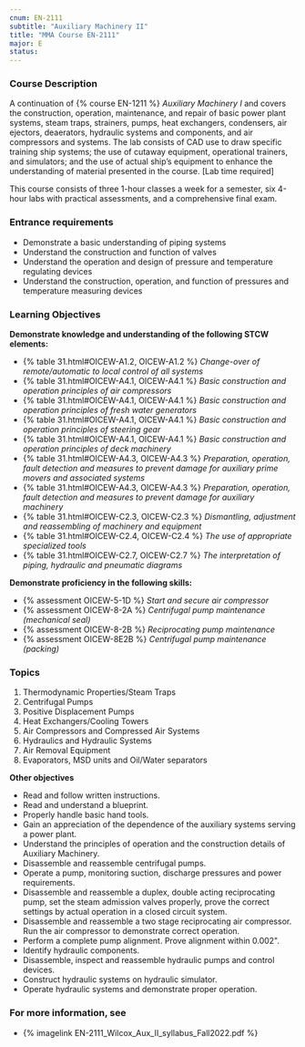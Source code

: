 ```yaml
---
cnum: EN-2111
subtitle: "Auxiliary Machinery II"
title: "MMA Course EN-2111"
major: E
status: 
---
```


### Course Description

A continuation of {% course EN-1211 %} *Auxiliary Machinery I* and covers the construction, operation, maintenance, and repair of basic power plant systems, steam traps, strainers, pumps, heat exchangers, condensers, air ejectors, deaerators, hydraulic systems and components, and air compressors and systems. The lab consists of CAD use to draw specific training ship systems; the use of cutaway equipment, operational trainers, and simulators; and the use of actual ship’s equipment to enhance the understanding of material presented in the course. [Lab time required]

This course consists of three 1-hour classes a week for a semester, six 4-hour labs with practical assessments, and a comprehensive final exam.

### Entrance requirements

* Demonstrate a basic understanding of piping systems
* Understand the construction and function of valves
* Understand the operation and design of pressure and temperature regulating devices
* Understand the construction, operation, and function of pressures and temperature measuring devices


### Learning Objectives

**Demonstrate knowledge and understanding of the following STCW elements:**

* {% table 31.html#OICEW-A1.2, OICEW-A1.2 %} *Change-over of remote/automatic to local control of all systems*
* {% table 31.html#OICEW-A4.1, OICEW-A4.1 %} *Basic construction and operation principles of air compressors*
* {% table 31.html#OICEW-A4.1, OICEW-A4.1 %} *Basic construction and operation principles of fresh water generators*
* {% table 31.html#OICEW-A4.1, OICEW-A4.1 %} *Basic construction and operation principles of steering gear*
* {% table 31.html#OICEW-A4.1, OICEW-A4.1 %} *Basic construction and operation principles of deck machinery*
* {% table 31.html#OICEW-A4.3, OICEW-A4.3 %} *Preparation, operation, fault detection and measures to prevent damage for auxiliary prime movers and associated systems*
* {% table 31.html#OICEW-A4.3, OICEW-A4.3 %} *Preparation, operation, fault detection and measures to prevent damage for auxiliary machinery*
* {% table 31.html#OICEW-C2.3, OICEW-C2.3 %} *Dismantling, adjustment and reassembling of machinery and equipment*
* {% table 31.html#OICEW-C2.4, OICEW-C2.4 %} *The use of appropriate specialized tools*
* {% table 31.html#OICEW-C2.7, OICEW-C2.7 %} *The interpretation of piping, hydraulic and pneumatic diagrams*

**Demonstrate proficiency in the following skills:**

* {% assessment OICEW-5-1D %} *Start and secure air compressor*
* {% assessment OICEW-8-2A %} *Centrifugal pump maintenance (mechanical seal)*
* {% assessment OICEW-8-2B %} *Reciprocating pump maintenance*
* {% assessment OICEW-8E2B %} *Centrifugal pump maintenance (packing)*

### Topics

1. Thermodynamic Properties/Steam Traps
2. Centrifugal Pumps 	 
3. Positive Displacement Pumps	 
4. Heat Exchangers/Cooling Towers 
5. Air Compressors and Compressed Air Systems 
6. Hydraulics and Hydraulic Systems	 
7. Air Removal Equipment 
8. Evaporators, MSD units and Oil/Water separators


**Other objectives**

* Read and follow written instructions.
* Read and understand a blueprint.
* Properly handle basic hand tools.
* Gain an appreciation of the dependence of the auxiliary systems serving a power plant.
* Understand the principles of operation and the construction details of Auxiliary Machinery.
* Disassemble and reassemble centrifugal pumps.
* Operate a pump, monitoring suction, discharge pressures and power requirements.
* Disassemble and reassemble a duplex, double acting reciprocating pump, set the steam admission valves properly, prove the correct settings by actual operation in a closed circuit system.
* Disassemble and reassemble a two stage reciprocating air compressor. Run the air compressor to demonstrate correct operation.
* Perform a complete pump alignment. Prove alignment within 0.002".
* Identify hydraulic components.
* Disassemble, inspect and reassemble hydraulic pumps and control devices.
* Construct hydraulic systems on hydraulic simulator.
* Operate hydraulic systems and demonstrate proper operation.

### For more information, see 

* {% imagelink EN-2111_Wilcox_Aux_II_syllabus_Fall2022.pdf %} 



